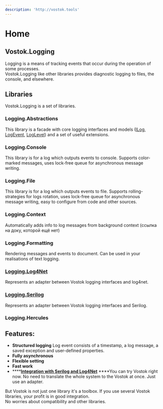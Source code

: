 ```yaml
---
description: 'http://vostok.tools'
---
```


# Home

## Vostok.Logging

Logging is a means of tracking events that occur during the operation of some processes.  
Vostok.Logging like other libraries provides diagnostic logging to files, the console, and elsewhere.

## Libraries

Vostok.Logging is a set of libraries. 

### Logging.Abstractions

This library is a facade with core logging interfaces and models \([ILog](basics.md#ilog), [LogEvent](basics.md#logevent), [LogLevel](basics.md#loglevel)\) and a set of useful extensions.

### Logging.Console

This library is for a log which outputs events to console. Supports color-marked messages, uses lock-free queue for asynchronous message writing.

### Logging.File

This library is for a log which outputs events to file. Supports rolling-strategies for logs rotation, uses lock-free queue for asynchronous message writing, easy to configure from code and other sources.

### Logging.Context

Automatically adds info to log messages from background context \(ссылка на доку, которой ещё нет\)

### Logging.Formatting

Rendering messages and events to document. Can be used in your realisations of text logging.

### [Logging.Log4Net](integration-with-serilog-log4net/)

Represents an adapter between Vostok logging interfaces and log4net.

### [Logging.Serilog](integration-with-serilog-log4net/)

Represents an adapter between Vostok logging interfaces and Serilog.

### Logging.Hercules

## Features:

* **Structured logging** Log event consists of a timestamp, a log message, a saved exception and user-defined properties. 
* **Fully asynchronous**  
* **Flexible setting**  
* **Fast work**  
* \*\*\*\*[**Integration with Serilog and Log4Net**](integration-with-serilog-log4net/) ****You can try Vostok right now. No need to translate the whole system to the Vostok at once. Just use an adapter. 

But Vostok is not just one library it's a toolbox. If you use several Vostok libraries, your profit is in good integration.  
No worries about compatibility and other libraries.



